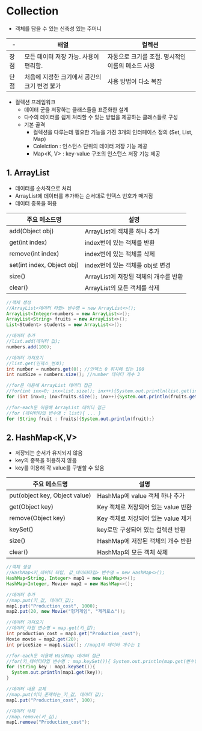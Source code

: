 # Collection

* 객체를 담을 수 있는 신축성 있는 주머니

| -    | 배열                                         | 컬렉션                                            |
| ---- | -------------------------------------------- | ------------------------------------------------- |
| 장점 | 모든 데이터 저장 가능. 사용이 편리함.        | 자동으로 크기를 조절. 명시적인 이름의 메소드 사용 |
| 단점 | 처음에 지정한 크기에서 공간의 크기 변경 불가 | 사용 방법이 다소 복잡                             |

* 컬렉션 프레임워크
  * 데이터 군을 저장하는 클래스들을 표준화한 설계
  * 다수의 데이터를 쉽게 처리할 수 있는 방법을 제공하는 클래스들로 구성
  * 기본 골격
    * 컬렉션을 다루는데 필요한 기능을 가진 3개의 인터페이스 정의 (Set, List, Map)
    * Colelction<E> : 인스턴스 단위의 데이터 저장 기능 제공
    * Map<K, V> : key-value 구조의 인스턴스 저장 기능 제공

## 1. ArrayList <E>

* 데이터를 순차적으로 처리
* ArrayList에 데이터를 추가하는 순서대로 인덱스 번호가 매겨짐
* 데이터 중복을 허용

| 주요 메소드명              | 설명                                  |
| -------------------------- | ------------------------------------- |
| add(Object obj)            | ArrayList에 객체를 하나 추가          |
| get(int index)             | index번에 있는 객체를 반환            |
| remove(int index)          | index번에 있는 객체를 삭제            |
| set(int index, Object obj) | index번에 있는 객체를 obj로 변경      |
| size()                     | ArrayList에 저장된 객체의 개수를 반환 |
| clear()                    | ArrayList의 모든 객체를 삭제          |

```java
//객체 생성
//ArrayList<데이터 타입> 변수명 = new ArrayList<>();
ArrayList<Integer>numbers = new ArrayList<>();
ArrayList<String> fruits = new ArrayList<>();
List<Student> students = new ArrayList<>();

//데이터 추가
//list.add(데이터 값);
numbers.add(100);

//데이터 가져오기
//list.get(인덱스_번호);
int number = numbers.get(0); //인덱스 0 위치에 있는 100
int numSize = numbers.size(); //number 데이터 개수 3

//for문 이용해 ArrayList 데이터 접근
//for(int inx=0; inx<list.size(); inx++){System.out.println(list.get(inx));}
for (int inx=0; inx<fruits.size(); inx++){System.out.println(fruits.get(inx));}

//for-each문 이용해 ArrayList 데이터 접근
//for (데이터타입 변수명 : list){ ... }
for (String fruit : fruits){System.out.println(fruit);}
```



## 2. HashMap<K,V>

* 저장되는 순서가 유지되지 않음
* key의 중복을 허용하지 않음
* key를 이용해 각 value를 구별할 수 있음

| 주요 메소드명                 | 설명                                |
| ----------------------------- | ----------------------------------- |
| put(object key, Object value) | HashMap에 value 객체 하나 추가      |
| get(Object key)               | Key 객체로 저장되어 있는 value 반환 |
| remove(Object key)            | Key 객체로 저장되어 있는 value 제거 |
| keySet()                      | key로만 구성되어 있는 컬렉션 반환   |
| size()                        | HashMap에 저장된 객체의 개수 반환   |
| clear()                       | HashMap의 모든 객체 삭제            |

```java
//객체 생성
//HashMap<키_데이터 타입, 값_데이터타입> 변수명 = new HashMap<>();
HashMap<String, Integer> map1 = new HashMap<>();
HashMap<Integer, Movie> map2 = new HashMap<>();

//데이터 추가
//map.put(키_값, 데이터_값);
map1.put("Production_cost", 1000);
map2.put(20, new Movie("헝거게임", "게리로스"));

//데이터 가져오기
//데이터_타입 변수명 = map.get(키_값);
int production_cost = map1.get("Production_cost");
Movie movie = map2.get(20);
int priceSize = map1.size(); //map1의 데이터 개수는 1

//for-each문 이용해 HashMap 데이터 접근
//for(키_데이터타입 변수명 : map.keySet()){ System.out.println(map.get(변수명));}
for (String key : map1.keySet()){
  System.out.println(map1.get(key));
}

//데이터 내용 교체
//map.put(이미_존재하는_키_값, 데이터 값);
map1.put("Production_cost", 100);

//데이터 삭제
//map.remove(키_값);
map1.remove("Production_cost");

```

